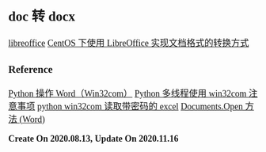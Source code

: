 <font size=4 face='楷体'>

## doc 转 docx

[libreoffice](https://zh-cn.libreoffice.org/get-help/install-howto/linux/)
[CentOS 下使用 LibreOffice 实现文档格式的转换方式](http://article.nxpop.com/col/9905.html)

### Reference

[Python 操作 Word（Win32com）](https://zhuanlan.zhihu.com/p/67543981)
[Python 多线程使用 win32com 注意事项](http://yshblog.com/blog/57)
[python win32com 读取带密码的 excel](https://blog.csdn.net/weixin_30950237/article/details/96566895)
[Documents.Open 方法 (Word)](https://docs.microsoft.com/zh-cn/office/vba/api/word.documents.open)

**Create On 2020.08.13, Update On 2020.11.16**
